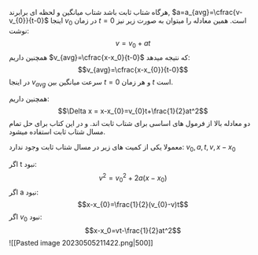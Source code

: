 هرگاه شتاب ثابت باشد شتاب میانگین و لحظه ای برابرند, $a=a_{avg}=\cfrac{v-v_{0}}{t-0}$ اینجا $v_0$ در زمان $t=0$ است.
همین معادله را میتوان به صورت زیر نیز نوشت:
$$v=v_{0}+at$$
همچنین داریم $v_{avg}=\cfrac{x-x_0}{t-0}$ که نتیجه میدهد:
$$v_{avg}=\cfrac{x-x_{0}}{t-0}$$
در اینجا $v_{avg}$ سرعت میانگین بین $t=0$ و هر زمان $t$ است.

همچنین داریم:
$$\Delta x = x-x_{0}=v_{0}t+\frac{1}{2}at^2$$
دو معادله بالا از فرمول های اساسی برای شتاب ثابت اند. و در این کتاب برای حل تمام مسال شتاب ثابت استفاده میشود.


معمولا یکی از کمیت های زیر در مسال شتاب ثابت وجود ندارد:
$v_{0}, a, t, v, x-x_{0}$


اگر t نبود: 
$$v^2=v_{0}^{2}+2a(x-x_{0})$$
اگر a نبود:
$$x-x_{0}=\frac{1}{2}(v_{0}-v)t$$
اگر $v_{0}$ نبود:
$$x-x_0=vt-\frac{1}{2}at^2$$
![[Pasted image 20230505211422.png|500]]
